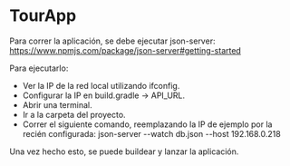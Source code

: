 # TourApp

Para correr la aplicación, se debe ejecutar json-server:
https://www.npmjs.com/package/json-server#getting-started

Para ejecutarlo:
- Ver la IP de la red local utilizando ifconfig.
- Configurar la IP en build.gradle -> API_URL.
- Abrir una terminal.
- Ir a la carpeta del proyecto.
- Correr el siguiente comando, reemplazando la IP de ejemplo por la recién configurada: json-server --watch db.json --host 192.168.0.218

Una vez hecho esto, se puede buildear y lanzar la aplicación.
